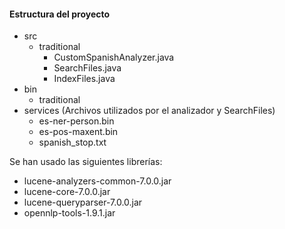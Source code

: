 #### Estructura del proyecto

* src 
	* traditional
		* CustomSpanishAnalyzer.java
		* SearchFiles.java
		* IndexFiles.java
* bin
	* traditional
* services (Archivos utilizados por el analizador y SearchFiles)
	* es-ner-person.bin
	* es-pos-maxent.bin
	* spanish_stop.txt

Se han usado las siguientes librerías:

* lucene-analyzers-common-7.0.0.jar
* lucene-core-7.0.0.jar
* lucene-queryparser-7.0.0.jar
* opennlp-tools-1.9.1.jar

